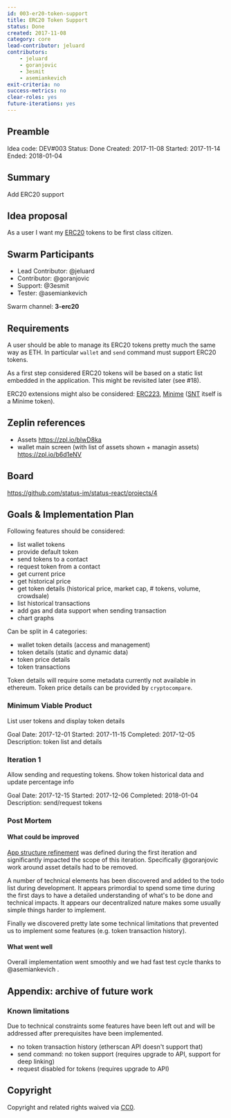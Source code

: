 ```yaml
---
id: 003-er20-token-support
title: ERC20 Token Support
status: Done
created: 2017-11-08
category: core
lead-contributor: jeluard
contributors:
    - jeluard
    - goranjovic
    - 3esmit
    - asemiankevich
exit-criteria: no
success-metrics: no
clear-roles: yes
future-iterations: yes
---
```


## Preamble

Idea code: DEV#003
Status: Done
Created: 2017-11-08
Started: 2017-11-14
Ended: 2018-01-04

## Summary

Add ERC20 support

## Idea proposal

As a user I want my [ERC20](https://github.com/ethereum/EIPs/blob/master/EIPS/eip-20-token-standard.md) tokens to be first class citizen.

## Swarm Participants

* Lead Contributor: @jeluard
* Contributor: @goranjovic
* Support: @3esmit
* Tester: @asemiankevich

Swarm channel: **3-erc20**

## Requirements

A user should be able to manage its ERC20 tokens pretty much the same way as ETH.
In particular `wallet` and `send` command must support ERC20 tokens.

As a first step considered ERC20 tokens will be based on a static list embedded in the application. This might be revisited later (see #18).

ERC20 extensions might also be considered: [ERC223](https://github.com/ethereum/EIPs/issues/223), [Minime](https://github.com/Giveth/minime) ([SNT](https://etherscan.io/token/StatusNetwork) itself is a Minime token).

## Zeplin references

* Assets https://zpl.io/blwD8ka
* wallet main screen (with list of assets shown + managin assets) https://zpl.io/b6d1eNV

## Board
https://github.com/status-im/status-react/projects/4

## Goals & Implementation Plan

Following features should be considered:

* list wallet tokens
* provide default token
* send tokens to a contact
* request token from a contact
* get current price
* get historical price
* get token details (historical price, market cap, # tokens, volume, crowdsale)
* list historical transactions
* add gas and data support when sending transaction
* chart graphs

Can be split in 4 categories:

* wallet token details (access and management)
* token details (static and dynamic data)
* token price details
* token transactions

Token details will require some metadata currently not available in ethereum.
Token price details can be provided by `cryptocompare`.

### Minimum Viable Product

List user tokens and display token details

Goal Date: 2017-12-01
Started:  2017-11-15
Completed: 2017-12-05
Description: token list and details

### Iteration 1

Allow sending and requesting tokens.
Show token historical data and update percentage info

Goal Date: 2017-12-15
Started: 2017-12-06
Completed: 2018-01-04
Description: send/request tokens

### Post Mortem

#### What could be improved

[App structure refinement](#61) was defined during the first iteration and significantly impacted the scope of this iteration. Specifically @goranjovic work around asset details had to be removed.

A number of technical elements has been discovered and added to the todo list during development. It appears primordial to spend some time during the first days to have a detailed understanding of what's to be done and technical impacts. It appears our decentralized nature makes some usually simple things harder to implement.

Finally we discovered pretty late some technical limitations that prevented us to implement some features (e.g. token transaction history).

#### What went well

Overall implementation went smoothly and we had fast test cycle thanks to @asemiankevich .

## Appendix: archive of future work

### Known limitations

Due to technical constraints some features have been left out and will be addressed after prerequisites have been implemented.

* no token transaction history (etherscan API doesn't support that)
* send command: no token support (requires upgrade to API, support for deep linking)
* request disabled for tokens (requires upgrade to API)

## Copyright
Copyright and related rights waived via [CC0](https://creativecommons.org/publicdomain/zero/1.0/).
  